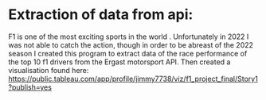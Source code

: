 # Extraction of data from api:
F1 is one of the most exciting sports in the world . Unfortunately in 2022 I was not able to catch the action, though in order to be 
abreast of the 2022 season I created this program to extract data of the race  performance of the top 10 f1 drivers from the Ergast motorsport API.  Then created a  visualisation found here: https://public.tableau.com/app/profile/jimmy7738/viz/f1_project_final/Story1?publish=yes


